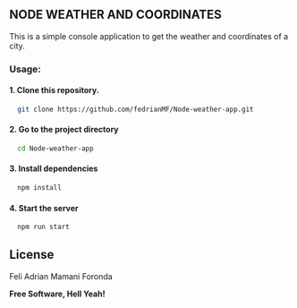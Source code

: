 ## NODE WEATHER AND COORDINATES
This is a simple console application to get the weather and coordinates of a city.

### Usage:
#### 1. Clone this repository. 
```bash
  git clone https://github.com/fedrianMF/Node-weather-app.git
```
#### 2. Go to the project directory
```bash
  cd Node-weather-app
```
#### 3. Install dependencies
```bash
  npm install
```
#### 4. Start the server

```bash
  npm run start
```


License
----
Feli Adrian Mamani Foronda

**Free Software, Hell Yeah!**